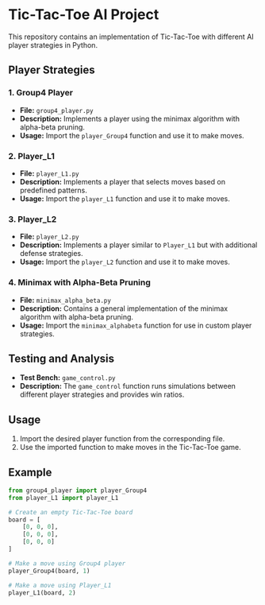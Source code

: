 # Tic-Tac-Toe AI Project

This repository contains an implementation of Tic-Tac-Toe with different AI player strategies in Python.

## Player Strategies

### 1. **Group4 Player**

- **File:** `group4_player.py`
- **Description:** Implements a player using the minimax algorithm with alpha-beta pruning.
- **Usage:** Import the `player_Group4` function and use it to make moves.

### 2. **Player_L1**

- **File:** `player_L1.py`
- **Description:** Implements a player that selects moves based on predefined patterns.
- **Usage:** Import the `player_L1` function and use it to make moves.

### 3. **Player_L2**

- **File:** `player_L2.py`
- **Description:** Implements a player similar to `Player_L1` but with additional defense strategies.
- **Usage:** Import the `player_L2` function and use it to make moves.

### 4. **Minimax with Alpha-Beta Pruning**

- **File:** `minimax_alpha_beta.py`
- **Description:** Contains a general implementation of the minimax algorithm with alpha-beta pruning.
- **Usage:** Import the `minimax_alphabeta` function for use in custom player strategies.

## Testing and Analysis

- **Test Bench:** `game_control.py`
- **Description:** The `game_control` function runs simulations between different player strategies and provides win ratios.

## Usage

1. Import the desired player function from the corresponding file.
2. Use the imported function to make moves in the Tic-Tac-Toe game.

## Example

```python
from group4_player import player_Group4
from player_L1 import player_L1

# Create an empty Tic-Tac-Toe board
board = [
    [0, 0, 0],
    [0, 0, 0],
    [0, 0, 0]
]

# Make a move using Group4 player
player_Group4(board, 1)

# Make a move using Player_L1
player_L1(board, 2)
